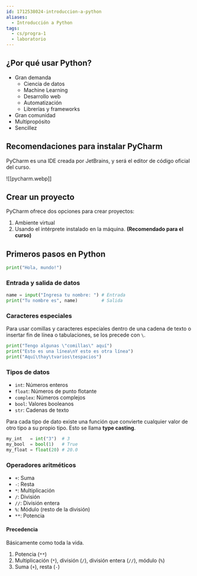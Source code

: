 ```yaml
---
id: 1712538024-introduccion-a-python
aliases:
  - Introducción a Python
tags:
  - cs/progra-1
  - laboratorio
---
```


## ¿Por qué usar Python?

- Gran demanda
  - Ciencia de datos
  - Machine Learning
  - Desarrollo web
  - Automatización
  - Librerías y frameworks
- Gran comunidad
- Multipropósito
- Sencillez

## Recomendaciones para instalar PyCharm

PyCharm es una IDE creada por JetBrains, y será el editor de código oficial del curso.

![[pycharm.webp]]

## Crear un proyecto

PyCharm ofrece dos opciones para crear proyectos:

1. Ambiente virtual
2. Usando el intérprete instalado en la máquina. **(Recomendado para el curso)**

## Primeros pasos en Python

```python
print("Hola, mundo!")
```

### Entrada y salida de datos

```python
name = input("Ingresa tu nombre: ") # Entrada
print("Tu nombre es", name)         # Salida
```

### Caracteres especiales

Para usar comillas y caracteres especiales dentro de una cadena de texto o insertar fin de línea o tabulaciones, se los precede con `\`.

```python
print("Tengo algunas \"comillas\" aquí")
print("Esto es una línea\nY esto es otra línea")
print("Aquí\thay\tvarios\tespacios")
```

### Tipos de datos

- `int`: Números enteros
- `float`: Números de punto flotante
- `complex`: Números complejos
- `bool`: Valores booleanos
- `str`: Cadenas de texto

Para cada tipo de dato existe una función que convierte cualquier valor de otro tipo a su propio tipo. Esto se llama **type casting**.

```python
my_int   = int("3")  # 3
my_bool  = bool(1)   # True
my_float = float(20) # 20.0
```

### Operadores aritméticos

- `+`: Suma
- `-`: Resta
- `*`: Multiplicación
- `/`: División
- `//`: División entera
- `%`: Módulo (resto de la división)
- `**`: Potencia

#### Precedencia

Básicamente como toda la vida.

1. Potencia (`**`)
2. Multiplicación (`*`), división (`/`), división entera (`//`), módulo (`%`)
3. Suma (`+`), resta (`-`)
